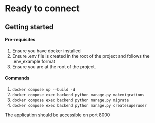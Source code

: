 # Ready to connect


## Getting started

#### Pre-requisites
1. Ensure you have docker installed 
3. Ensure .env file is created in the root of the project and follows the .env_example format
2. Ensure you are at the root of the project.

#### Commands
1. `docker compose up --build -d`
2. `docker compose exec backend python manage.py makemigrations`
3. `docker compose exec backend python manage.py migrate`
4. `docker compose exec backend python manage.py createsuperuser`

The application should be accessible on port 8000